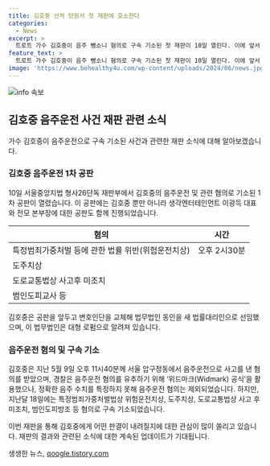 ```yaml
---
title: 김호중 선처 탄원서 첫 재판에 호소한다
categories:
  - News
excerpt: >
  트로트 가수 김호중이 음주 뺑소니 혐의로 구속 기소된 첫 재판이 10일 열린다. 이에 앞서 김호중의 선처를 호소하는 탄원서가 100건 넘게 제출됐다. 법정은 김호중과 함께 생각엔터테인먼트 대표와 본부장에 대한 공판도 진행할 예정이다. 김호중은 공판을 앞두고 변호인단을 교체했고, 검찰총장 직무 행 출신 등을 선임한 것으로 알려졌다. 지난 5월 음주운전으로 사고를 낸 김호중은 경찰에 의한 구속기소를 받았으며, 음주운전 혐의는 제외되었다.
feature_text: >
  트로트 가수 김호중이 음주 뺑소니 혐의로 구속 기소된 첫 재판이 10일 열린다. 이에 앞서 김호중의 선처를 호소하는 탄원서가 100건 넘게 제출됐다. 법정은 김호중과 함께 생각엔터테인먼트 대표와 본부장에 대한 공판도 진행할 예정이다. 김호중은 공판을 앞두고 변호인단을 교체했고, 검찰총장 직무 행 출신 등을 선임한 것으로 알려졌다. 지난 5월 음주운전으로 사고를 낸 김호중은 경찰에 의한 구속기소를 받았으며, 음주운전 혐의는 제외되었다.
image: 'https://www.behealthy4u.com/wp-content/uploads/2024/06/news.jpg'
---
```


<p><img src="https://www.behealthy4u.com/wp-content/uploads/2024/06/news.jpg" alt="info 속보" /></p>

<h2 data-ke-size="size26">김호중 음주운전 사건 재판 관련 소식</h2>

<p data-ke-size="size16">가수 김호중이 음주운전으로 구속 기소된 사건과 관련한 재판 소식에 대해 알아보겠습니다.</p>

<h3>김호중 음주운전 1차 공판</h3>

<p data-ke-size="size16">10일 서울중앙지법 형사26단독 재판부에서 김호중의 음주운전 및 관련 혐의로 기소된 1차 공판이 열렸습니다. 이 공판에는 김호중 뿐만 아니라 생각엔터테인먼트 이광득 대표와 전모 본부장에 대한 공판도 함께 진행되었습니다.</p>

<table>
<thead>
<tr>
<th>혐의</th>
<th>시간</th>
</tr>
</thead>
<tbody>
<tr>
<td>특정범죄가중처벌 등에 관한 법률 위반(위험운전치상)</td>
<td>오후 2시30분</td>
</tr>
<tr>
<td>도주치상</td>
<td></td>
</tr>
<tr>
<td>도로교통법상 사고후 미조치</td>
<td></td>
</tr>
<tr>
<td>범인도피교사 등</td>
<td></td>
</tr>
</tbody>
</table>

<p data-ke-size="size16">김호중은 공판을 앞두고 변호인단을 교체해 법무법인 동인을 새 법률대리인으로 선임했으며, 이 법무법인은 대형 로펌으로 알려져 있습니다.</p>

<h3>음주운전 혐의 및 구속 기소</h3>

<p data-ke-size="size16">김호중은 지난 5월 9일 오후 11시40분께 서울 압구정동에서 음주운전으로 사고를 낸 혐의를 받았으며, 경찰은 음주운전 혐의를 유추하기 위해 ‘위드마크(Widmark) 공식’을 활용했으나, 정확한 음주 수치를 특정하지 못해 음주운전 혐의는 제외되었습니다. 하지만, 지난달 18일에는 특정범죄가중처벌법상 위험운전치상, 도주치상, 도로교통법상 사고 후 미조치, 범인도피방조 등 혐의로 구속 기소되었습니다.</p>

<p data-ke-size="size16">이번 재판을 통해 김호중에게 어떤 판결이 내려질지에 대한 관심이 많이 쏠리고 있습니다. 재판의 결과와 관련된 소식에 대한 계속된 업데이트가 기대됩니다.</p>
생생한 뉴스, <a href="https://qoogle.tistory.com" rel="dofollow">qoogle.tistory.com</a>


